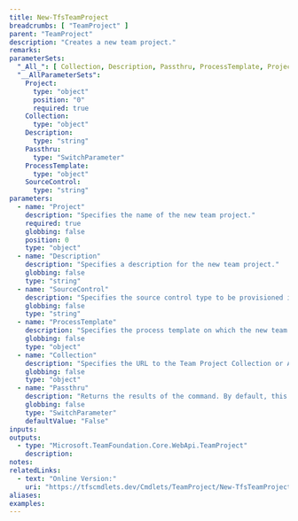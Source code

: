 ```yaml
---
title: New-TfsTeamProject
breadcrumbs: [ "TeamProject" ]
parent: "TeamProject"
description: "Creates a new team project."
remarks: 
parameterSets: 
  "_All_": [ Collection, Description, Passthru, ProcessTemplate, Project, SourceControl ] 
  "__AllParameterSets":  
    Project: 
      type: "object"  
      position: "0"  
      required: true  
    Collection: 
      type: "object"  
    Description: 
      type: "string"  
    Passthru: 
      type: "SwitchParameter"  
    ProcessTemplate: 
      type: "object"  
    SourceControl: 
      type: "string" 
parameters: 
  - name: "Project" 
    description: "Specifies the name of the new team project." 
    required: true 
    globbing: false 
    position: 0 
    type: "object" 
  - name: "Description" 
    description: "Specifies a description for the new team project." 
    globbing: false 
    type: "string" 
  - name: "SourceControl" 
    description: "Specifies the source control type to be provisioned initially with the team project. Supported types are \"Git\" and \"Tfvc\"." 
    globbing: false 
    type: "string" 
  - name: "ProcessTemplate" 
    description: "Specifies the process template on which the new team project is based. Supported values are the process name or an instance of the Microsoft.TeamFoundation.Core.WebApi.Process class." 
    globbing: false 
    type: "object" 
  - name: "Collection" 
    description: "Specifies the URL to the Team Project Collection or Azure DevOps Organization to connect to, a TfsTeamProjectCollection object (Windows PowerShell only), or a VssConnection object. You can also connect to an Azure DevOps Services organizations by simply providing its name instead of the full URL. For more details, see the Get-TfsTeamProjectCollection cmdlet. When omitted, it defaults to the connection set by Connect-TfsTeamProjectCollection (if any)." 
    globbing: false 
    type: "object" 
  - name: "Passthru" 
    description: "Returns the results of the command. By default, this cmdlet does not generate any output." 
    globbing: false 
    type: "SwitchParameter" 
    defaultValue: "False"
inputs: 
outputs: 
  - type: "Microsoft.TeamFoundation.Core.WebApi.TeamProject" 
    description: 
notes: 
relatedLinks: 
  - text: "Online Version:" 
    uri: "https://tfscmdlets.dev/Cmdlets/TeamProject/New-TfsTeamProject"
aliases: 
examples: 
---
```

